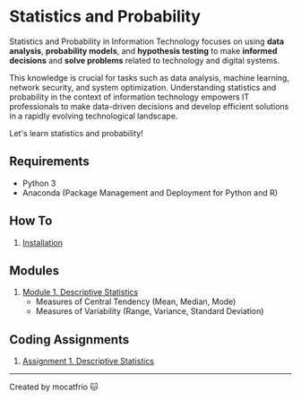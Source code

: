 # Statistics and Probability 

Statistics and Probability in Information Technology focuses on using **data analysis**, **probability models**, and **hypothesis testing** to make **informed decisions** and **solve problems** related to technology and digital systems. 

This knowledge is crucial for tasks such as data analysis, machine learning, network security, and system optimization. Understanding statistics and probability in the context of information technology empowers IT professionals to make data-driven decisions and develop efficient solutions in a rapidly evolving technological landscape.

Let's learn statistics and probability!

## Requirements
* Python 3
* Anaconda (Package Management and Deployment for Python and R)

## How To
1. [Installation](installation.md)

## Modules
1. [Module 1. Descriptive Statistics](module-1)
    * Measures of Central Tendency (Mean, Median, Mode)
    * Measures of Variability (Range, Variance, Standard Deviation)
<!-- 2. Module 2. Probability 
    * Probability Definitions and Notation
    * Probability Laws (Addition, Multiplication, Complement)
    * Conditional Probability
    * Bayes' Theorem
3. Module 3. Random Variables
    * Discrete and Continuous Random Variables
    * Probability Mass Functions (PMF) and Probability Density Functions (PDF)
    * Cumulative Distribution Functions (CDF)
    * Expected Value and Variance
4. Module 4. Probability Distributions
    * Discrete Distributions (Bernoulli, Binomial, Poisson)
    * Continuous Distributions (Uniform, Normal, Exponential)
    * Central Limit Theorem
5. Module 5. Sampling Distributions
    * Sampling Distribution of the Sample Mean
    * Sampling Distribution of the Sample Proportion
6. Module 6. Confidence Intervals
    * Confidence Interval for the Mean (Z-interval, t-interval)
    * Confidence Interval for Proportions
7. Module 7. Hypothesis Testing
   * Null and Alternative Hypotheses
   * Type I and Type II Errors
   * One-sample and Two-sample Tests
   * Chi-Square Tests, ANOVA
8.  Module 8. Regression Analysis
    * Simple Linear Regression
    * Multiple Linear Regression
    * Logistic Regression
9.  Module 9. Experimental Design
    * Randomized Controlled Trials (RCTs)
    * Factorial Experiments
    * Blocking and Matching
10. Module 10. Nonparametric Statistics
    * Mann-Whitney U Test
    * Wilcoxon Signed-Rank Test
    * Kruskal-Wallis Test
11. Module 11. Time Series Analysis
    * Autocorrelation and Partial Autocorrelation
    * ARIMA Models
    * Exponential Smoothing
12. Module 12. Bayesian Statistics
    * Bayesian Inference
    * Prior and Posterior Distributions
    * Markov Chain Monte Carlo (MCMC) methods
13. Module 13. Data Visualization
    * Histograms, Box Plots, Scatter Plots
    * Probability Plots, Q-Q Plots
14. Module 14. Statistical Tests for Relationships
    * Pearson Correlation Coefficient
    * Chi-Square Test for Independence
    * Analysis of Variance (ANOVA) -->

## Coding Assignments

1. [Assignment 1. Descriptive Statistics](assignment-1)

---
Created by mocatfrio :cat: